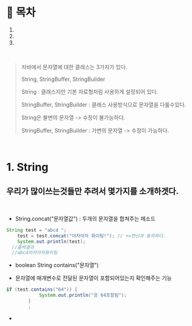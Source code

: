 # 🔖 목차

1.
2.
3.

<br/>

> 자바에서 문자열에 대한 클래스는 3가지가 있다.
> 
> String, StringBuffer, StringBuilder
> 
> String : 클래스지만 기본 자료형처럼 사용하게 설정되어 있다.
> 
> StringBuffer, StringBuilder : 클래스 사용방식으로 문자열을 다룰수있다.
> 
> String은 불변의 문자열 -> 수정이 불가능하다.
> 
> StringBuffer, StringBuilder : 가변의 문자열 -> 수정이 가능하다.
> 

<br/>

# 1. String
## 우리가 많이쓰는것들만 추려서 몇가지를 소개하겟다.

<br/>

- String.concat("문자열값") : 두개의 문자열을 합쳐주는 메소드

```java
String test = "abcd ";
	test = test.concat("아자아자 화이팅!"); // +=연산과 동의하다.
	System.out.println(test);
  //출력결과
  //abcd아자아자화이팅
  ```
  
  -  boolean String contains("문자열")

  - 문자열에 매개변수로 전달된 문자열이 포함되어있는지 확인해주는 기능

```java
if (test.contains("64")) {
			System.out.println("응 64포함됨");
		}
		;
```

- 

